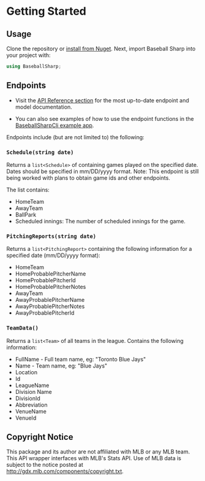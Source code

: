 # Getting Started

## Usage

Clone the repository or [install from Nuget](https://www.nuget.org/packages/BaseballSharp). Next, import Baseball Sharp into your project with:

```csharp
using BaseballSharp;
```

## Endpoints

- Visit the [API Reference section](https://markjames.dev/Baseball-Sharp/api/index.html) for the most up-to-date endpoint and model documentation. 

- You can also see examples of how to use the endpoint functions in the [BaseballSharpCli example app](https://github.com/markjamesm/Baseball-Sharp/blob/master/MLBSharpCli/Program.cs).

Endpoints include (but are not limited to) the following:

### ```Schedule(string date)```

Returns a ```list<Schedule>``` of containing games played on the specified date. Dates should be specified in mm/DD/yyyy format. Note: This endpoint is still being worked with plans to obtain game ids and other endpoints.

The list contains: 

* HomeTeam
* AwayTeam
* BallPark
* Scheduled innings: The number of scheduled innings for the game.


### ```PitchingReports(string date)```

Returns a ```list<PitchingReport>``` containing the following information for a specified date (mm/DD/yyyy format):

* HomeTeam
* HomeProbablePitcherName
* HomeProbablePitcherId
* HomeProbablePitcherNotes
* AwayTeam
* AwayProbablePitcherName
* AwayProbablePitcherNotes
* AwayProbablePitcherId


### ```TeamData()```

Returns a ```list<Team>``` of all teams in the league. Contains the following information:

* FullName - Full team name, eg: "Toronto Blue Jays"
* Name - Team name, eg: "Blue Jays"
* Location
* Id 
* LeagueName
* Division Name
* DivisionId
* Abbreviation
* VenueName
* VenueId

## Copyright Notice
This package and its author are not affiliated with MLB or any MLB team. This API wrapper interfaces with MLB's Stats API. Use of MLB data is subject to the notice posted at http://gdx.mlb.com/components/copyright.txt.

